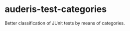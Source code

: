 auderis-test-categories
=======================

Better classification of JUnit tests by means of categories.


